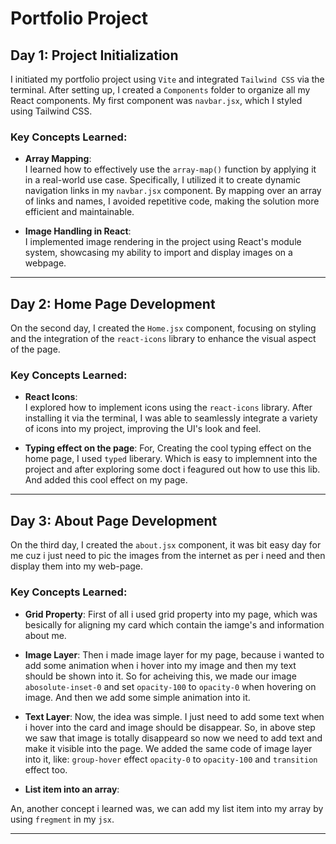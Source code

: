 # Portfolio Project

## Day 1: Project Initialization

I initiated my portfolio project using `Vite` and integrated `Tailwind CSS` via the terminal. After setting up, I created a `Components` folder to organize all my React components. My first component was `navbar.jsx`, which I styled using Tailwind CSS.

### Key Concepts Learned:

- **Array Mapping**:  
  I learned how to effectively use the `array-map()` function by applying it in a real-world use case. Specifically, I utilized it to create dynamic navigation links in my `navbar.jsx` component. By mapping over an array of links and names, I avoided repetitive code, making the solution more efficient and maintainable.

- **Image Handling in React**:  
  I implemented image rendering in the project using React's module system, showcasing my ability to import and display images on a webpage.

---

## Day 2: Home Page Development

On the second day, I created the `Home.jsx` component, focusing on styling and the integration of the `react-icons` library to enhance the visual aspect of the page.

### Key Concepts Learned:

- **React Icons**:  
  I explored how to implement icons using the `react-icons` library. After installing it via the terminal, I was able to seamlessly integrate a variety of icons into my project, improving the UI's look and feel.

- **Typing effect on the page**: 
  For, Creating the cool typing effect on the home page, I used `typed` liberary. Which is easy to implemnent into the project and after exploring some doct i feagured out how to use this lib. And added this cool effect on my page.
  
  
---

## Day 3: About Page Development


  On the third day, I created the `about.jsx` component, it was bit easy day for me cuz i just need to pic the images from the internet as per i need and then display them into my web-page.

  ### Key Concepts Learned: 

  - **Grid Property**:
  First of all i used grid property into my page, which was besically for aligning my card which contain the iamge's and information about me.

  - **Image Layer**:
  Then i made image layer for my page, because i wanted to add some animation when i hover into my image and then my text should be shown into it. So for acheiving this, we made our image `abosolute-inset-0` and set `opacity-100` to `opacity-0` when hovering on image. And then we add some simple animation into it.


  - **Text Layer**: 
  Now, the idea was simple. I just need to add some text when i hover into the card and image should be disappear. So, in above step we saw that image is totally disappeard so now we need to add text and make it visible into the page. We added the same code of image layer into it, like: `group-hover` effect `opacity-0` to `opacity-100` and `transition` effect too.

  - **List item into an array**:

  An, another concept i learned was, we can add my list item into my array by using `fregment` in my `jsx`. 

---